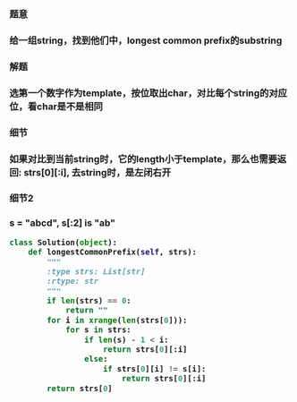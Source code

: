 



<h3>题意<h3>
<p>给一组string，找到他们中，longest common prefix的substring<p>


<h3>解题<h3>
<p>选第一个数字作为template，按位取出char，对比每个string的对应位，看char是不是相同<p>


<h3>细节<h3>
<p>如果对比到当前string时，它的length小于template，那么也需要返回: strs[0][:i], 去string时，是左闭右开<p>

<h3>细节2<h3>
<p>s = "abcd", s[:2] is "ab"<p>

```python
class Solution(object):
    def longestCommonPrefix(self, strs):
        """
        :type strs: List[str]
        :rtype: str
        """
        if len(strs) == 0:
            return ""
        for i in xrange(len(strs[0])):
            for s in strs:
                if len(s) - 1 < i:
                    return strs[0][:i]
                else:
                    if strs[0][i] != s[i]:
                        return strs[0][:i]
        return strs[0]

```
